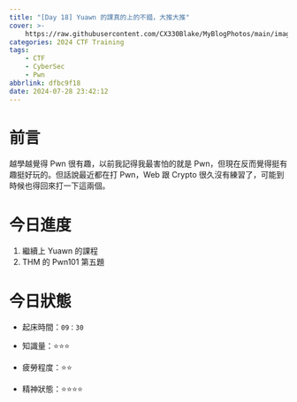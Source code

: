 ```yaml
---
title: "[Day 18] Yuawn 的課真的上的不錯，大推大推"
cover: >-
    https://raw.githubusercontent.com/CX330Blake/MyBlogPhotos/main/image/hackerTraining.jpg
categories: 2024 CTF Training
tags:
    - CTF
    - CyberSec
    - Pwn
abbrlink: dfbc9f18
date: 2024-07-28 23:42:12
---
```


# 前言

越學越覺得 Pwn 很有趣，以前我記得我最害怕的就是 Pwn，但現在反而覺得挺有趣挺好玩的。但話說最近都在打 Pwn，Web 跟 Crypto 很久沒有練習了，可能到時候也得回來打一下這兩個。

# 今日進度

1. 繼續上 Yuawn 的課程
2. THM 的 Pwn101 第五題

# 今日狀態

-   起床時間：`09：30`

-   知識量：⭐⭐⭐

-   疲勞程度：⭐⭐

-   精神狀態：⭐⭐⭐⭐
